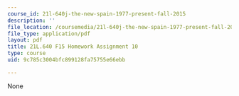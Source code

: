 ```yaml
---
course_id: 21l-640j-the-new-spain-1977-present-fall-2015
description: ''
file_location: /coursemedia/21l-640j-the-new-spain-1977-present-fall-2015/9c785c3004bfc899128fa75755e66ebb_MIT21L_640JF15_HW_ses10.pdf
file_type: application/pdf
layout: pdf
title: 21L.640 F15 Homework Assignment 10
type: course
uid: 9c785c3004bfc899128fa75755e66ebb

---
```

None